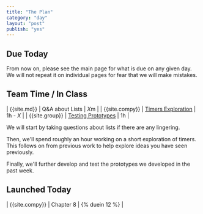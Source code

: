 ```yaml
---
title: "The Plan"
category: "day"
layout: "post"
publish: "yes"
---
```



## Due Today

From now on, please see the main page for what is due on any given day. We will not repeat it on individual pages for fear that we will make mistakes.

## Team Time / In Class

| {{site.md}} | Q&A about Lists | *X*m |
| {{site.compy}} | [Timers Exploration]({{site.todo}}/exploring-timers) | 1h - *X* |
| {{site.group}} | [Testing Prototypes]({{site.todo}}/testing-prototypes) | 1h |

We will start by taking questions about lists if there are any lingering.

Then, we'll spend roughly an hour working on a short exploration of timers. This follows on from previous work to help explore ideas you have seen previously.

Finally, we'll further develop and test the prototypes we developed in the past week.

## Launched Today

| {{site.compy}} | Chapter 8 | {% duein 12 %} |